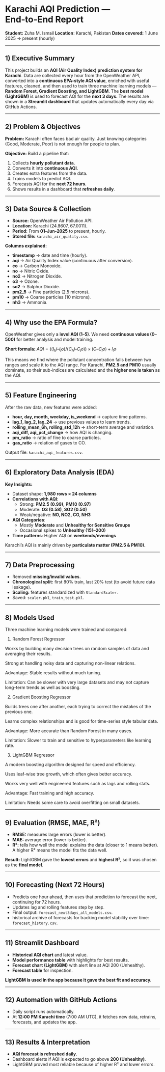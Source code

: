 # Karachi AQI Prediction — End‑to‑End Report

**Student:** Zuha M. Ismail
**Location:** Karachi, Pakistan
**Dates covered:** 1 June 2025 → present (hourly)

---

## 1) Executive Summary

This project builds an **AQI (Air Quality Index) prediction system for Karachi**. Data are collected every hour from the OpenWeather API, converted into a **continuous EPA-style AQI value**, enriched with useful features, cleaned, and then used to train three machine learning models — **Random Forest, Gradient Boosting, and LightGBM**. The **best model (LightGBM)** is used to forecast AQI for the **next 3 days**. The results are shown in a **Streamlit dashboard** that updates automatically every day via GitHub Actions.

---

## 2) Problem & Objectives

**Problem:** Karachi often faces bad air quality. Just knowing categories (Good, Moderate, Poor) is not enough for people to plan.

**Objective:** Build a pipeline that:

1. Collects **hourly pollutant data**.
2. Converts it into **continuous AQI**.
3. Creates extra features from the data.
4. Trains models to predict AQI.
5. Forecasts AQI for the **next 72 hours**.
6. Shows results in a dashboard that **refreshes daily**.

---

## 3) Data Source & Collection

* **Source:** OpenWeather Air Pollution API.
* **Location:** Karachi (24.8607, 67.0011).
* **Period:** From **01‑Jun‑2025** to present, hourly.
* **Stored file:** `karachi_air_quality.csv`.

**Columns explained:**

* **timestamp** → date and time (hourly).
* **aqi** → Air Quality Index value (continuous after conversion).
* **co** → Carbon Monoxide.
* **no** → Nitric Oxide.
* **no2** → Nitrogen Dioxide.
* **o3** → Ozone.
* **so2** → Sulphur Dioxide.
* **pm2\_5** → Fine particles (2.5 microns).
* **pm10** → Coarse particles (10 microns).
* **nh3** → Ammonia.

---

## 4) Why use the EPA Formula?

OpenWeather gives only a **level AQI (1–5)**. We need **continuous values (0–500)** for better analysis and model training.

**Short formula:**
$AQI = ( (I_hi – I_lo) / (C_hi – C_lo) ) × (C – C_lo) + I_lo$

This means we find where the pollutant concentration falls between two ranges and scale it to the AQI range. For Karachi, **PM2.5 and PM10** usually dominate, so their sub-indices are calculated and the **higher one is taken** as the AQI.

---

## 5) Feature Engineering

After the raw data, new features were added:

* **hour, day, month, weekday, is\_weekend** → capture time patterns.
* **lag\_1, lag\_2, lag\_24** → use previous values to learn trends.
* **rolling\_mean\_6h, rolling\_std\_12h** → short-term average and variation.
* **aqi\_diff, aqi\_pct\_change** → how AQI is changing.
* **pm\_ratio** → ratio of fine to coarse particles.
* **gas\_ratio** → relation of gases to CO.

Output file: `karachi_aqi_features.csv`.

---

## 6) Exploratory Data Analysis (EDA)  

**Key Insights:**  
- Dataset shape: **1,980 rows × 24 columns**  
- **Correlations with AQI**:  
  - Strong: **PM2.5 (0.99)**, **PM10 (0.97)**  
  - Moderate: **O3 (0.58)**, **SO2 (0.50)**  
  - Weak/negative: **NO, NO2, CO, NH3**  
- **AQI Categories**:  
  - Mostly **Moderate** and **Unhealthy for Sensitive Groups**  
  - Occasional spikes to **Unhealthy (151–200)**  
- **Time patterns**: Higher AQI on **weekends/evenings**  

Karachi’s AQI is mainly driven by **particulate matter (PM2.5 & PM10)**.  

---

## 7) Data Preprocessing

* Removed **missing/invalid values**.
* **Chronological split:** first 80% train, last 20% test (to avoid future data leakage).
* **Scaling:** features standardized with `StandardScaler`.
* Saved: `scaler.pkl`, `train_test.pkl`.

---

## 8) Models Used

Three machine learning models were trained and compared:

1. Random Forest Regressor

Works by building many decision trees on random samples of data and averaging their results.

Strong at handling noisy data and capturing non-linear relations.

Advantage: Stable results without much tuning.

Limitation: Can be slower with very large datasets and may not capture long-term trends as well as boosting.

2. Gradient Boosting Regressor

Builds trees one after another, each trying to correct the mistakes of the previous one.

Learns complex relationships and is good for time-series style tabular data.

Advantage: More accurate than Random Forest in many cases.

Limitation: Slower to train and sensitive to hyperparameters like learning rate.

3. LightGBM Regressor

A modern boosting algorithm designed for speed and efficiency.

Uses leaf-wise tree growth, which often gives better accuracy.

Works very well with engineered features such as lags and rolling stats.

Advantage: Fast training and high accuracy.

Limitation: Needs some care to avoid overfitting on small datasets.

---

## 9) Evaluation (RMSE, MAE, R²)

* **RMSE:** measures large errors (lower is better).
* **MAE:** average error (lower is better).
* **R²:** tells how well the model explains the data (closer to 1 means better). A higher R² means the model fits the data well.

**Result:** LightGBM gave the **lowest errors** and **highest R²**, so it was chosen as the **final model**.

---

## 10) Forecasting (Next 72 Hours)

* Predicts one hour ahead, then uses that prediction to forecast the next, continuing for 72 hours.
* Updates lag and rolling features step by step.
* Final output: `forecast_next3days_all_models.csv`.
* historical archive of forecasts for tracking model stability over time: `forecast_history.csv`.

---

## 11) Streamlit Dashboard

* **Historical AQI chart** and latest value.
* **Model performance table** with highlights for best results.
* **Forecast chart (LightGBM)** with alert line at AQI 200 (Unhealthy).
* **Forecast table** for inspection.

**LightGBM is used in the app because it gave the best fit and accuracy.**

---

## 12) Automation with GitHub Actions

* Daily script runs automatically.
* At **12:00 PM Karachi time** (7:00 AM UTC), it fetches new data, retrains, forecasts, and updates the app.

---

## 13) Results & Interpretation

* **AQI forecast is refreshed daily**.
* Dashboard alerts if AQI is expected to go above **200 (Unhealthy)**.
* LightGBM proved most reliable because of higher R² and lower errors.

